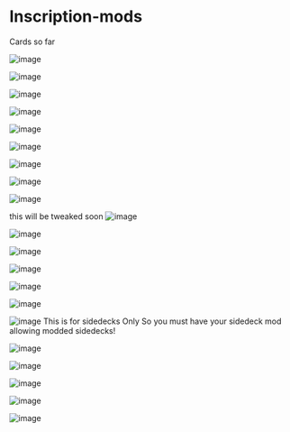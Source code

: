 # Inscription-mods

Cards so far

![image](https://user-images.githubusercontent.com/68404350/148460081-c0e99007-4116-47fa-8199-07ff2e95139e.png)

![image](https://user-images.githubusercontent.com/68404350/148460115-46fbfe6c-fc80-4862-b76d-d75573f8ff21.png)

![image](https://user-images.githubusercontent.com/68404350/148460133-b6fc9928-f215-40f7-a581-abb4c74fa362.png)

![image](https://user-images.githubusercontent.com/68404350/148460159-3800a62a-0022-491b-8d6d-75e024700589.png)

![image](https://user-images.githubusercontent.com/68404350/148460191-ca2d5181-5fce-4835-877c-b2e7c53ef973.png)

![image](https://user-images.githubusercontent.com/68404350/148460212-f5abf974-2267-4082-a163-5f6bc4ba9246.png)

![image](https://user-images.githubusercontent.com/68404350/148460226-7c4c1e74-444e-43e6-b3a5-4f5e6eca9838.png)

![image](https://user-images.githubusercontent.com/68404350/148460259-89c78060-d22c-42b7-930e-6591ff7aab7b.png)

![image](https://user-images.githubusercontent.com/68404350/148460282-60a2cf75-4182-4e42-adc5-bcb040d75dd4.png)

this will be tweaked soon ![image](https://user-images.githubusercontent.com/68404350/148460296-7c272623-969f-47b5-bbc3-a6eb8cfa61a7.png)

![image](https://user-images.githubusercontent.com/68404350/148460329-1a7af686-03e7-42c3-b871-e8a92ccf2baa.png)

![image](https://user-images.githubusercontent.com/68404350/148616934-1a001038-e4de-4f6f-8b75-6b98f449c5f6.png)

![image](https://user-images.githubusercontent.com/68404350/148616961-69a920bf-a580-490a-bb82-945b721deb1c.png)

![image](https://user-images.githubusercontent.com/68404350/148616990-13fed94e-c7aa-4e37-9a93-976e5b053d01.png)

![image](https://user-images.githubusercontent.com/68404350/148617022-e83d35d6-9130-4dd3-a92b-6c33b498e26a.png)

![image](https://user-images.githubusercontent.com/68404350/148617060-29ccd7e5-1e20-4d97-9b9f-a7d02ccf014e.png) This is for sidedecks Only So you must have your sidedeck mod allowing modded sidedecks!

![image](https://user-images.githubusercontent.com/68404350/148617135-4eba770e-9fff-4ed6-9e22-0e7102f2c3a3.png)

![image](https://user-images.githubusercontent.com/68404350/148617160-ad451747-aaf6-43f6-95c4-2910867103b1.png)

![image](https://user-images.githubusercontent.com/68404350/148617187-3dc15ca4-a304-4a28-a354-65431f3ff93a.png)

![image](https://user-images.githubusercontent.com/68404350/148617271-efa25c30-c252-46d3-a1b6-a1adc026b05d.png)

![image](https://user-images.githubusercontent.com/68404350/148617311-b18ebc1a-77e9-4a0b-8c50-027e1a2e0c29.png)

